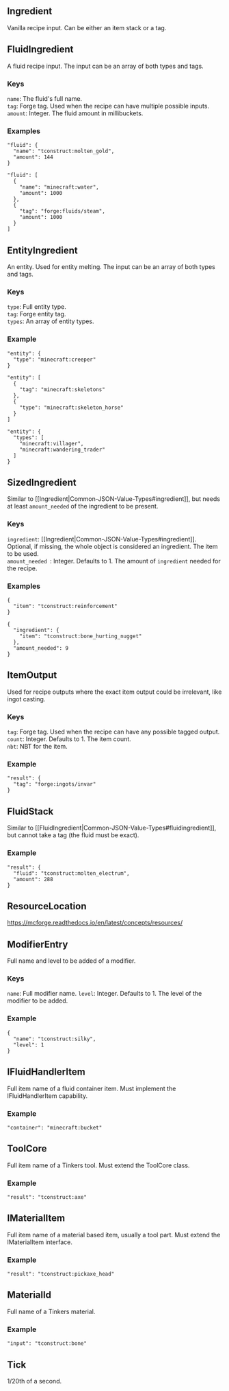 ## Ingredient
Vanilla recipe input. Can be either an item stack or a tag.

## FluidIngredient
A fluid recipe input. The input can be an array of both types and tags.
### Keys
`name`: The fluid's full name.  
`tag`: Forge tag. Used when the recipe can have multiple possible inputs.  
`amount`: Integer. The fluid amount in millibuckets.  
### Examples
    "fluid": {
      "name": "tconstruct:molten_gold",
      "amount": 144
    }

    "fluid": [
      {
        "name": "minecraft:water",
        "amount": 1000
      },
      {
        "tag": "forge:fluids/steam",
        "amount": 1000
      }
    ]


## EntityIngredient
An entity. Used for entity melting. The input can be an array of both types and tags.
### Keys
`type`: Full entity type.  
`tag`: Forge entity tag.  
`types`: An array of entity types.  
### Example

    "entity": {
      "type": "minecraft:creeper"
    }

    "entity": [
      {
        "tag": "minecraft:skeletons"
      },
      {
        "type": "minecraft:skeleton_horse"
      }
    ]

    "entity": {
      "types": [
        "minecraft:villager",
        "minecraft:wandering_trader"
      ]
    }

## SizedIngredient
Similar to [[Ingredient|Common-JSON-Value-Types#ingredient]], but needs at least `amount_needed` of the ingredient to be present.
### Keys
`ingredient`: [[Ingredient|Common-JSON-Value-Types#ingredient]]. Optional, if missing, the whole object is considered an ingredient. The item to be used.  
`amount_needed `: Integer. Defaults to 1. The amount of `ingredient` needed for the recipe.  
### Examples
    {
      "item": "tconstruct:reinforcement"
    }

    {
      "ingredient": {
        "item": "tconstruct:bone_hurting_nugget"
      },
      "amount_needed": 9
    }

## ItemOutput
Used for recipe outputs where the exact item output could be irrelevant, like ingot casting.  
### Keys
`tag`: Forge tag. Used when the recipe can have any possible tagged output.  
`count`: Integer. Defaults to 1. The item count.  
`nbt`: NBT for the item.
### Example
    "result": {
      "tag": "forge:ingots/invar"
    }

## FluidStack
Similar to [[FluidIngredient|Common-JSON-Value-Types#fluidingredient]], but cannot take a tag (the fluid must be exact).
### Example
    "result": {
      "fluid": "tconstruct:molten_electrum",
      "amount": 288
    }

## ResourceLocation
https://mcforge.readthedocs.io/en/latest/concepts/resources/


## ModifierEntry
Full name and level to be added of a modifier.
### Keys
`name`: Full modifier name.
`level`: Integer. Defaults to 1. The level of the modifier to be added.
### Example
    {
      "name": "tconstruct:silky",
      "level": 1
    }
 
## IFluidHandlerItem
Full item name of a fluid container item. Must implement the IFluidHandlerItem capability.
### Example
    "container": "minecraft:bucket"

## ToolCore
Full item name of a Tinkers tool. Must extend the ToolCore class.
### Example
    "result": "tconstruct:axe"

## IMaterialItem
Full item name of a material based item, usually a tool part. Must extend the IMaterialItem interface.
### Example
    "result": "tconstruct:pickaxe_head"

## MaterialId
Full name of a Tinkers material.
### Example
    "input": "tconstruct:bone"


## Tick
1/20th of a second.
